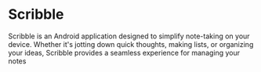 # Scribble
 Scribble is an Android application designed to simplify note-taking on your device. Whether it's jotting down quick thoughts, making lists, or organizing your ideas, Scribble provides a seamless experience for managing your notes
